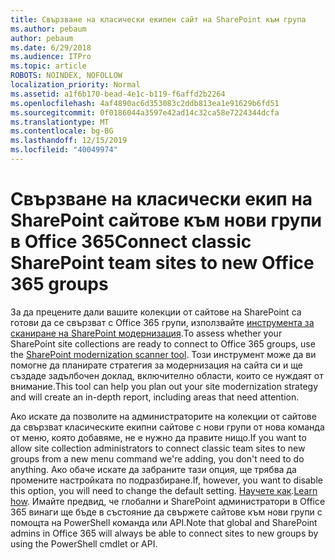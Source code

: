 ```yaml
---
title: Свързване на класически екипен сайт на SharePoint към група
ms.author: pebaum
author: pebaum
ms.date: 6/29/2018
ms.audience: ITPro
ms.topic: article
ROBOTS: NOINDEX, NOFOLLOW
localization_priority: Normal
ms.assetid: a1f6b170-bead-4e1c-b119-f6affd2b2264
ms.openlocfilehash: 4af4890ac6d353083c2ddb813ea1e91629b6fd51
ms.sourcegitcommit: 0f0186044a3597e42ad14c32ca58e7224344dcfa
ms.translationtype: MT
ms.contentlocale: bg-BG
ms.lasthandoff: 12/15/2019
ms.locfileid: "40049974"
---
```

# <a name="connect-classic-sharepoint-team-sites-to-new-office-365-groups"></a><span data-ttu-id="d7a49-102">Свързване на класически екип на SharePoint сайтове към нови групи в Office 365</span><span class="sxs-lookup"><span data-stu-id="d7a49-102">Connect classic SharePoint team sites to new Office 365 groups</span></span>

<span data-ttu-id="d7a49-103">За да прецените дали вашите колекции от сайтове на SharePoint са готови да се свързват с Office 365 групи, използвайте [инструмента за сканиране на SharePoint модернизация](https://go.microsoft.com/fwlink/?linkid=873066).</span><span class="sxs-lookup"><span data-stu-id="d7a49-103">To assess whether your SharePoint site collections are ready to connect to Office 365 groups, use the [SharePoint modernization scanner tool](https://go.microsoft.com/fwlink/?linkid=873066).</span></span> <span data-ttu-id="d7a49-104">Този инструмент може да ви помогне да планирате стратегия за модернизация на сайта си и ще създаде задълбочен доклад, включително области, които се нуждаят от внимание.</span><span class="sxs-lookup"><span data-stu-id="d7a49-104">This tool can help you plan out your site modernization strategy and will create an in-depth report, including areas that need attention.</span></span>
  
<span data-ttu-id="d7a49-105">Ако искате да позволите на администраторите на колекции от сайтове да свързват класическите екипни сайтове с нови групи от нова команда от меню, която добавяме, не е нужно да правите нищо.</span><span class="sxs-lookup"><span data-stu-id="d7a49-105">If you want to allow site collection administrators to connect classic team sites to new groups from a new menu command we're adding, you don't need to do anything.</span></span> <span data-ttu-id="d7a49-106">Ако обаче искате да забраните тази опция, ще трябва да промените настройката по подразбиране.</span><span class="sxs-lookup"><span data-stu-id="d7a49-106">If, however, you want to disable this option, you will need to change the default setting.</span></span> <span data-ttu-id="d7a49-107">[Научете как](https://go.microsoft.com/fwlink/?linkid=2004316).</span><span class="sxs-lookup"><span data-stu-id="d7a49-107">[Learn how](https://go.microsoft.com/fwlink/?linkid=2004316).</span></span> <span data-ttu-id="d7a49-108">Имайте предвид, че глобални и SharePoint администратори в Office 365 винаги ще бъде в състояние да свържете сайтове към нови групи с помощта на PowerShell команда или API.</span><span class="sxs-lookup"><span data-stu-id="d7a49-108">Note that global and SharePoint admins in Office 365 will always be able to connect sites to new groups by using the PowerShell cmdlet or API.</span></span>
  

